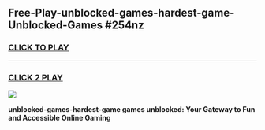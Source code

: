 
## Free-Play-unblocked-games-hardest-game-Unblocked-Games #254nz
<h3>
<a href="https://news.freeplayer.one?title=unblocked-games-hardest-game&ref=8M">CLICK TO PLAY</a></h3>
<hr>

<h3>
<a href="https://news.freeplayer.one?title=unblocked-games-hardest-game&ref=8M">CLICK 2 PLAY</a>
  
</h3>

<a href="https://news.freeplayer.one?title=unblocked-games-hardest-game&ref=8M"><img src="https://clearcache.store/games.png"></a>


**unblocked-games-hardest-game games unblocked: Your Gateway to Fun and Accessible Online Gaming**
